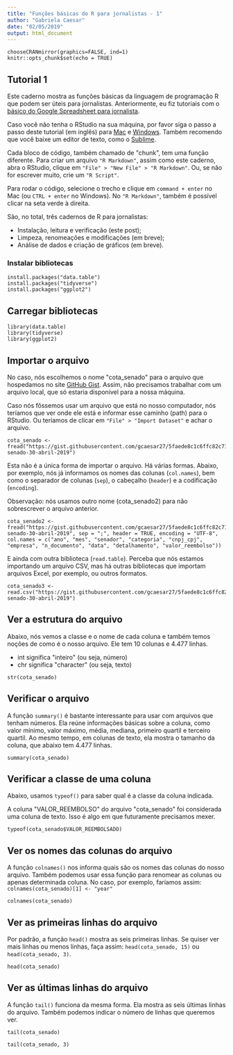 ```yaml
---
title: "Funções básicas do R para jornalistas - 1"
author: "Gabriela Caesar"
date: "02/05/2019"
output: html_document
---
```


```{r setup, include=FALSE}
chooseCRANmirror(graphics=FALSE, ind=1)
knitr::opts_chunk$set(echo = TRUE)
```

## Tutorial 1

Este caderno mostra as funções básicas da linguagem de programação R que podem ser úteis para jornalistas. Anteriormente, eu fiz tutoriais com o [básico do Google Spreadsheet para jornalista](https://medium.com/@gabrielacaesar/o-b%C3%A1sico-de-google-spreadsheet-para-jornalistas-fun%C3%A7%C3%B5es-matem%C3%A1ticas-e3b87e5371d6).

Caso você não tenha o RStudio na sua máquina, por favor siga o passo a passo deste tutorial (em inglês) para [Mac](https://medium.com/@GalarnykMichael/install-r-and-rstudio-on-mac-e911606ce4f4) e [Windows](https://medium.com/@GalarnykMichael/install-r-and-rstudio-on-windows-5f503f708027). Também recomendo que você baixe um editor de texto, como o [Sublime](https://www.sublimetext.com/3).

Cada bloco de código, também chamado de "chunk", tem uma função diferente. Para criar um arquivo `"R Markdown"`, assim como este caderno, abra o RStudio, clique em `"File" > "New File" > "R Markdown"`. Ou, se não for escrever muito, crie um `"R Script"`.

Para rodar o código, selecione o trecho e clique em `command + enter` no Mac (ou `CTRL + enter` no Windows). No `"R Markdown"`, também é possível clicar na seta verde à direita.

São, no total, três cadernos de R para jornalistas:

* Instalação, leitura e verificação (este post);   
* Limpeza, renomeações e modificações (em breve);   
* Análise de dados e criação de gráficos (em breve).   

### Instalar bibliotecas
```{r, message = FALSE}
install.packages("data.table")
install.packages("tidyverse")
install.packages("ggplot2")
```

## Carregar bibliotecas
```{r, message = FALSE, warning = FALSE, error = FALSE}
library(data.table)
library(tidyverse)
library(ggplot2)
```

## Importar o arquivo
No caso, nós escolhemos o nome "cota_senado" para o arquivo que hospedamos no site [GitHub Gist](https://gist.github.com/). Assim, não precisamos trabalhar com um arquivo local, que só estaria disponível para a nossa máquina.

Caso nós fôssemos usar um arquivo que está no nosso computador, nós teríamos que ver onde ele está e informar esse caminho (path) para o RStudio. Ou teríamos de clicar em `"File" > "Import Dataset"` e achar o arquivo.
```{r}
cota_senado <- fread("https://gist.githubusercontent.com/gcaesar27/5faede8c1c6ffc82c7145dc3ececcbfe/raw/f3192ff17214c3c5d8eca4ebad42ba6f70d409aa/cota-senado-30-abril-2019")
```

Esta não é a única forma de importar o arquivo. Há várias formas. Abaixo, por exemplo, nós já informamos os nomes das colunas (`col.names`), bem como o separador de colunas (`sep`), o cabeçalho (`header`) e a codificação (`encoding`).

Observação: nós usamos outro nome (cota_senado2) para não sobrescrever o arquivo anterior.
```{r}
cota_senado2 <- fread("https://gist.githubusercontent.com/gcaesar27/5faede8c1c6ffc82c7145dc3ececcbfe/raw/f3192ff17214c3c5d8eca4ebad42ba6f70d409aa/cota-senado-30-abril-2019", sep = ";", header = TRUE, encoding = "UTF-8", col.names = c("ano", "mes", "senador", "categoria", "cnpj_cpj", "empresa", "n_documento", "data", "detalhamento", "valor_reembolso"))
```

E ainda com outra biblioteca (`read.table`). Perceba que nós estamos importando um arquivo CSV, mas há outras bibliotecas que importam arquivos Excel, por exemplo, ou outros formatos.
```{r}
cota_senado3 <- read.csv("https://gist.githubusercontent.com/gcaesar27/5faede8c1c6ffc82c7145dc3ececcbfe/raw/f3192ff17214c3c5d8eca4ebad42ba6f70d409aa/cota-senado-30-abril-2019")
```

## Ver a estrutura do arquivo

Abaixo, nós vemos a classe e o nome de cada coluna e também temos noções de como é o nosso arquivo. Ele tem 10 colunas e 4.477 linhas.

* int significa "inteiro" (ou seja, número)   
* chr significa "character" (ou seja, texto)   

```{r}
str(cota_senado)
```

## Verificar o arquivo
A função `summary()` é bastante interessante para usar com arquivos que tenham números. Ela reúne informações básicas sobre a coluna, como valor mínimo, valor máximo, média, mediana, primeiro quartil e terceiro quartil. Ao mesmo tempo, em colunas de texto, ela mostra o tamanho da coluna, que abaixo tem 4.477 linhas.

```{r}
summary(cota_senado)
```
## Verificar a classe de uma coluna

Abaixo, usamos `typeof()` para saber qual é a classe da coluna indicada. 

A coluna "VALOR_REEMBOLSO" do arquivo "cota_senado" foi considerada uma coluna de texto. Isso é algo em que futuramente precisamos mexer.
```{r}
typeof(cota_senado$VALOR_REEMBOLSADO)
```

## Ver os nomes das colunas do arquivo

A função `colnames()` nos informa quais são os nomes das colunas do nosso arquivo. Também podemos usar essa função para renomear as colunas ou apenas determinada coluna. No caso, por exemplo, faríamos assim: `colnames(cota_senado)[1] <- "year"`
```{r}
colnames(cota_senado)
```

## Ver as primeiras linhas do arquivo
Por padrão, a função `head()` mostra as seis primeiras linhas. Se quiser ver mais linhas ou menos linhas, faça assim: `head(cota_senado, 15)` ou `head(cota_senado, 3)`.

```{r}
head(cota_senado)
```

## Ver as últimas linhas do arquivo
A função `tail()` funciona da mesma forma. Ela mostra as seis últimas linhas do arquivo. Também podemos indicar o número de linhas que queremos ver.
```{r}
tail(cota_senado)
```
```{r}
tail(cota_senado, 3)
```
